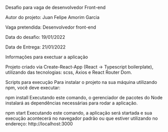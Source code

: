 Desafio para vaga de desenvolvedor Front-end

Autor do projeto: Juan Felipe Amorim Garcia

Vaga pretendida: Desenvolvedor front-end

Data do desafio: 19/01/2022

Data de Entrega: 21/01/2022

Informações para exectuar a aplicação

Projeto criado via Create-React-App (React -> Typescript boilerplate), utilizando das tecnologias: scss, Axios e React Router Dom.

Scripts para execução
Para instalar o projeto na sua máquina utilizando npm, você deve executar:

npm install
Executando este comando, o gerenciador de pacotes do Node instalará as dependências necessárias para rodar a aplicação.

npm start
Executando este comando, a aplicação será startada e sua execução acontecerá no navegador padrão ou que estiver utilizando no endereço: http://localhost:3000
